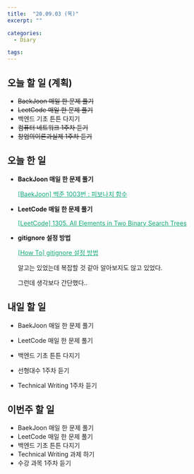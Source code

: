 ```yaml
---
title:  "20.09.03 (목)"
excerpt: ""

categories:
  - Diary

tags:
---
```


## 오늘 할 일 (계획)

- ~~BaekJoon 매일 한 문제 풀기~~
- ~~LeetCode 매일 한 문제 풀기~~
- 백엔드 기초 튼튼 다지기
- ~~컴퓨터 네트워크 1주차 듣기~~
- ~~창업의이론과실제 1주차 듣기~~

## 오늘 한 일

- **BackJoon 매일 한 문제 풀기**

  <a href="https://nam-ki-bok.github.io/baekjoon/Baek_Fibonacci/" style="color:#0FA678">[BaekJoon] 백준 1003번 : 피보나치 함수</a>

- **LeetCode 매일 한 문제 풀기**

  <a href="https://nam-ki-bok.github.io/leetcode/Leet_MergeBST/" style="color:#0FA678">[LeetCode] 1305. All Elements in Two Binary Search Trees</a>

- **gitignore 설정 방법**

  <a href="https://nam-ki-bok.github.io/how%20to/gitignore/" style="color:#0FA678">[How To] gitignore 설정 방법</a>

  알고는 있었는데 복잡할 것 같아 알아보지도 않고 있었다.

  그런데 생각보다 간단했다..

## 내일 할 일

- BaekJoon 매일 한 문제 풀기

- LeetCode 매일 한 문제 풀기
- 백엔드 기초 튼튼 다지기
- 선형대수 1주차 듣기
- Technical Writing 1주차 듣기

## 이번주 할 일

- BaekJoon 매일 한 문제 풀기
- LeetCode 매일 한 문제 풀기
- 백엔드 기초 튼튼 다지기
- Technical Writing 과제 하기
- 수강 과목 1주차 듣기

